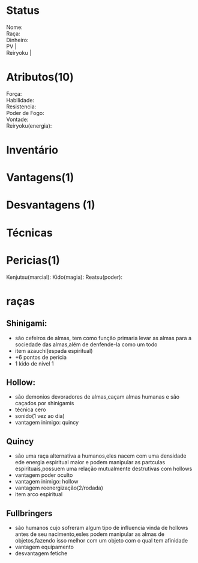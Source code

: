 # Status
Nome:   
Raça:    
Dinheiro:   
PV |  
Reiryoku |   
# Atributos(10)
Força:   
Habilidade:   
Resistencia:    
Poder de Fogo:    
Vontade:   
Reiryoku(energia):   

# Inventário
# Vantagens(1)

# Desvantagens (1)

# Técnicas

# Pericias(1)
Kenjutsu(marcial): 
Kido(magia): 
Reatsu(poder): 

# raças
## Shinigami:
- são cefeiros de almas, tem como função primaria levar as almas para a sociedade das almas,além de denfende-la como um todo
- item azauchi(espada espiritual)
- +6 pontos de pericia
- 1 kido de nivel 1
## Hollow:
- são demonios devoradores de almas,caçam almas humanas e são caçados por shinigamis
- técnica cero
- sonido(1 vez ao dia)
- vantagem inimigo: quincy

## Quincy
- são uma raça alternativa a humanos,eles nacem com uma densidade ede energia espiritual maior e podem manipular as partculas espirituais,possuem uma relação mutualmente destrutivas com hollows
- vantagem poder oculto
- vantagem inimigo: hollow
- vantagem reenergização(2/rodada)
- item arco espiritual

## Fullbringers
- são humanos cujo sofreram algum tipo de influencia vinda de hollows antes de seu nacimento,esles podem manipular as almas de objetos,fazendo isso melhor com um objeto com o qual tem afinidade
- vantagem equipamento
- desvantagem fetiche
